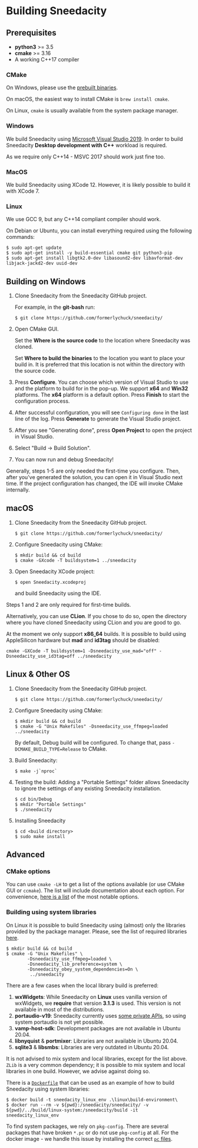 # Building Sneedacity

## Prerequisites

* **python3** >= 3.5
* **cmake** >= 3.16
* A working C++17 compiler

### CMake

On Windows, please use the [prebuilt binaries](https://cmake.org/download/).

On macOS, the easiest way to install CMake is `brew install cmake`.

On Linux, `cmake` is usually available from the system package manager.

### Windows

We build Sneedacity using [Microsoft Visual Studio 2019](https://visualstudio.microsoft.com/vs/community/). In order to build Sneedacity **Desktop development with C++** workload is required.

As we require only C++14 - MSVC 2017 should work just fine too.

### MacOS

We build Sneedacity using XCode 12. However, it is likely possible to build it with XCode 7.

### Linux

We use GCC 9, but any C++14 compliant compiler should work.

On Debian or Ubuntu, you can install everything required using the following commands:

```
$ sudo apt-get update
$ sudo apt-get install -y build-essential cmake git python3-pip
$ sudo apt-get install libgtk2.0-dev libasound2-dev libavformat-dev libjack-jackd2-dev uuid-dev
```

## Building on Windows

1. Clone Sneedacity from the Sneedacity GitHub project. 
  
   For example, in the **git-bash** run:

    ```
    $ git clone https://github.com/formerlychuck/sneedacity/
    ```

2. Open CMake GUI. 
   
   Set the **Where is the source code** to the location where Sneedacity was cloned. 
   
   Set **Where to build the binaries** to the location you want to place your build in. It is preferred that this location is not within the directory with the source code.

3. Press **Configure**. You can choose which version of Visual Studio to use and the platform to build for in the pop-up. We support **x64** and **Win32** platforms. The **x64** platform is a default option. Press **Finish** to start the configuration process.

4. After successful configuration, you will see `Configuring done` in the last line of the log. Press **Generate** to generate the Visual Studio project. 

5. After you see "Generating done", press **Open Project** to open the project in Visual Studio.
   
6. Select "Build -> Build Solution".
   
7. You can now run and debug Sneedacity!
      
Generally, steps 1-5 are only needed the first-time you configure. Then, after you've generated the solution, you can open it in Visual Studio next time. If the project configuration has changed, the IDE will invoke CMake internally. 

## macOS

1. Clone Sneedacity from the Sneedacity GitHub project. 
  
    ```
    $ git clone https://github.com/formerlychuck/sneedacity/
    ```

2. Configure Sneedacity using CMake:
   ```
   $ mkdir build && cd build
   $ cmake -GXcode -T buildsystem=1 ../sneedacity
   ```

3. Open Sneedacity XCode project:
   ```
   $ open Sneedacity.xcodeproj
   ```
   and build Sneedacity using the IDE. 

Steps 1 and 2 are only required for first-time builds. 

Alternatively, you can use **CLion**. If you chose to do so, open the directory where you have cloned Sneedacity using CLion and you are good to go.

At the moment we only support **x86_64** builds. It is possible to build using AppleSilicon hardware but **mad** and **id3tag** should be disabled:

```
cmake -GXCode -T buildsystem=1 -Dsneedacity_use_mad="off" -Dsneedacity_use_id3tag=off ../sneedacity
```

## Linux & Other OS

1. Clone Sneedacity from the Sneedacity GitHub project. 
  
    ```
    $ git clone https://github.com/formerlychuck/sneedacity/
    ```

2. Configure Sneedacity using CMake:
   ```
   $ mkdir build && cd build
   $ cmake -G "Unix Makefiles" -Dsneedacity_use_ffmpeg=loaded ../sneedacity
   ```
   By default, Debug build will be configured. To change that, pass `-DCMAKE_BUILD_TYPE=Release` to CMake.

3. Build Sneedacity:
   ```
   $ make -j`nproc`
   ```

4. Testing the build:
   Adding a "Portable Settings" folder allows Sneedacity to ignore the settings of any existing Sneedacity installation.
   ```
   $ cd bin/Debug
   $ mkdir "Portable Settings"
   $ ./sneedacity
   ```

5. Installing Sneedacity
   ```
   $ cd <build directory>
   $ sudo make install
   ```

## Advanced

### CMake options

You can use `cmake -LH` to get a list of the options available (or use CMake GUI or `ccmake`). The list will include documentation about each option. For convenience, [here is a list](CMAKE_OPTIONS.md) of the most notable options.

### Building using system libraries

On Linux it is possible to build Sneedacity using (almost) only the libraries provided by the package manager. Please, see the list of required libraries [here](linux/required_libraries.md).

```
$ mkdir build && cd build
$ cmake -G "Unix Makefiles" \
        -Dsneedacity_use_ffmpeg=loaded \
        -Dsneedacity_lib_preference=system \
        -Dsneedacity_obey_system_dependencies=On \
         ../sneedacity
```

There are a few cases when the local library build is preferred:

1. **wxWidgets**: While Sneedacity on **Linux** uses vanilla version of wxWidgets, we **require** that version **3.1.3** is used. This version is not available in most of the distributions.
2. **portaudio-v19**: Sneedacity currently uses [some private APIs](https://github.com/sneedacity/sneedacity/issues/871), so using system portaudio is not yet possible.
3. **vamp-host-sdk**: Development packages are not available in Ubuntu 20.04.
4. **libnyquist** & **portmixer**: Libraries are not available in Ubuntu 20.04.
5. **sqlite3** & **libsmbs**: Libraries are very outdated in Ubuntu 20.04.

It is not advised to mix system and local libraries, except for the list above. `ZLib` is a very common dependency; it is possible to mix system and local libraries in one build. However, we advise against doing so.

There is a [`Dockerfile`](linux/build-environment/Dockerfile) that can be used as an example of how to build Sneedacity using system libraries: 

```
$ docker build -t sneedacity_linux_env .\linux\build-environment\
$ docker run --rm -v ${pwd}:/sneedacity/sneedacity/ -v ${pwd}/../build/linux-system:/sneedacity/build -it sneedacity_linux_env
```

To find system packages, we rely on `pkg-config`. There are several packages that have broken `*.pc` or do not use `pkg-config` at all. For the docker image - we handle this issue by installing the correct [`pc` files](linux/build-environment/pkgconfig/).
